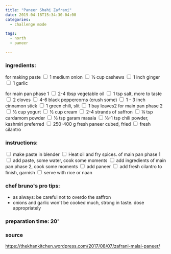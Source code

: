 ```yaml
---
title: "Paneer Shahi Zafrani"
date: 2019-04-18T15:34:30-04:00
categories:
  - challenge mode

tags:
  - north
  - paneer

---
```


### ingredients:

for making paste
<input type="checkbox"> 1 medium onion
<input type="checkbox"> ½ cup cashews
<input type="checkbox"> 1 inch ginger
<input type="checkbox"> 1 garlic

for main pan phase 1
<input type="checkbox"> 2-4 tbsp vegetable oil
<input type="checkbox"> 1 tsp salt, more to taste
<input type="checkbox"> 2 cloves
<input type="checkbox"> 4-6 black peppercorns (crush some)
<input type="checkbox"> 1 - 3 inch cinnamon stick
<input type="checkbox"> 1 green chili, slit
<input type="checkbox"> 1 bay leaves2
for main pan phase 2
<input type="checkbox"> ½ cup yogurt
<input type="checkbox"> ½ cup cream
<input type="checkbox"> 2-4 strands of saffron
<input type="checkbox"> ¼ tsp cardamom powder
<input type="checkbox"> ½ tsp garam masala
<input type="checkbox"> ½-1 tsp chili powder, kashmiri preferred
<input type="checkbox"> 250-400 g fresh paneer cubed, fried
<input type="checkbox"> fresh cilantro


### instructions:

<input type="checkbox"> make paste in blender
<input type="checkbox"> Heat oil and fry spices. of main pan phase 1
<input type="checkbox"> add paste, some water, cook some moments
<input type="checkbox"> add ingredients of main pan phase 2, cook some moments
<input type="checkbox"> add paneer
<input type="checkbox"> add fresh cilantro to finish, garnish
<input type="checkbox"> serve with rice or naan

### chef bruno's pro tips:

- as always: be careful not to overdo the saffron
- onions and garlic won't be cooked much, strong in taste. dose appropriately


### preparation time: 20'

### source

<a href="https://thekhankitchen.wordpress.com/2017/08/07/zafrani-malai-paneer/" target="_blank" >https://thekhankitchen.wordpress.com/2017/08/07/zafrani-malai-paneer/</a>

